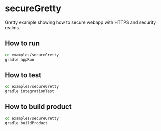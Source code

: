 # secureGretty

Gretty example showing how to secure webapp with HTTPS and security realms.

## How to run

```bash
cd examples/secureGretty
gradle appRun
```

## How to test

```bash
cd examples/secureGretty
gradle integrationTest
```

## How to build product

```bash
cd examples/secureGretty
gradle buildProduct
```

